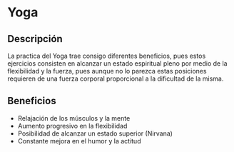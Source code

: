 # **Yoga**



## Descripción 

La practica del Yoga trae consigo diferentes beneficios, pues estos ejercicios consisten en alcanzar un estado espiritual pleno por medio de la flexibilidad y la fuerza, pues aunque no lo parezca estas posiciones requieren de una fuerza corporal proporcional a la dificultad de la misma.

## Beneficios 

- Relajación de los músculos y la mente
- Aumento progresivo en la flexibilidad 
- Posibilidad de alcanzar un estado superior (Nirvana)
- Constante mejora en el humor y la actitud
